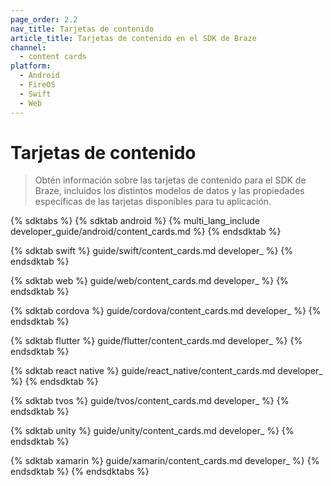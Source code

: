 ```yaml
---
page_order: 2.2
nav_title: Tarjetas de contenido
article_title: Tarjetas de contenido en el SDK de Braze
channel:
  - content cards
platform:
  - Android
  - FireOS
  - Swift
  - Web
---
```


# Tarjetas de contenido

> Obtén información sobre las tarjetas de contenido para el SDK de Braze, incluidos los distintos modelos de datos y las propiedades específicas de las tarjetas disponibles para tu aplicación.

{% sdktabs %}
{% sdktab android %}
{% multi_lang_include developer_guide/android/content_cards.md %}
{% endsdktab %}

{% sdktab swift %}
guide/swift/content_cards.md developer_ %}
{% endsdktab %}

{% sdktab web %}
guide/web/content_cards.md developer_ %}
{% endsdktab %}

{% sdktab cordova %}
guide/cordova/content_cards.md developer_ %}
{% endsdktab %}

{% sdktab flutter %}
guide/flutter/content_cards.md developer_ %}
{% endsdktab %}

{% sdktab react native %}
guide/react_native/content_cards.md developer_ %}
{% endsdktab %}

{% sdktab tvos %}
guide/tvos/content_cards.md developer_ %}
{% endsdktab %}

{% sdktab unity %}
guide/unity/content_cards.md developer_ %}
{% endsdktab %}

{% sdktab xamarin %}
guide/xamarin/content_cards.md developer_ %}
{% endsdktab %}
{% endsdktabs %}
